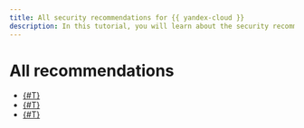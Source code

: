 ```yaml
---
title: All security recommendations for {{ yandex-cloud }}
description: In this tutorial, you will learn about the security recommendations followed in {{ yandex-cloud }}.
---
```


# All recommendations

* [{#T}](iaas-checklist.md)
* [{#T}](iam-checklist.md)
* [{#T}](kubernetes.md)